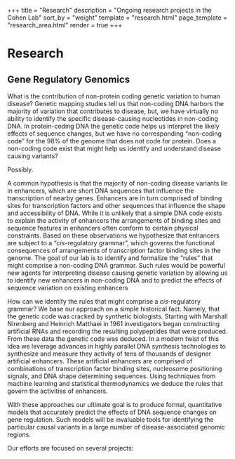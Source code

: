 +++
title = "Research"
description = "Ongoing research projects in the Cohen Lab"
sort_by = "weight"
template = "research.html"
page_template = "research_area.html"
render = true
+++
# Research

## Gene Regulatory Genomics

What is the contribution of non-protein coding genetic variation to human disease? Genetic mapping studies tell us that non-coding DNA harbors the majority of variation that contributes to disease, but, we have virtually no ability to identify the specific disease-causing nucleotides in non-coding DNA. In protein-coding DNA the genetic code helps us interpret the likely effects of sequence changes, but we have no corresponding “non-coding code” for the 98% of the genome that does not code for protein. Does a non-coding code exist that might help us identify and understand disease causing variants?

Possibly.

A common hypothesis is that the majority of non-coding disease variants lie in enhancers, which are short DNA sequences that influence the transcription of nearby genes. Enhancers are in turn comprised of binding sites for transcription factors and other sequences that influence the shape and accessibility of DNA. While it is unlikely that a simple DNA code exists to explain the activity of enhancers the arrangements of binding sites and sequence features in enhancers often conform to certain physical constraints. Based on these observations we hypothesize that enhancers are subject to a “*cis*-regulatory grammar”, which governs the functional consequences of arrangements of transcription factor binding sites in the genome. The goal of our lab is to identify and formalize the “rules” that might comprise a non-coding DNA grammar. Such rules would be powerful new agents for interpreting disease causing genetic variation by allowing us to identify new enhancers in non-coding DNA and to predict the effects of sequence variation on existing enhancers

How can we identify the rules that might comprise a *cis*-regulatory grammar? We base our approach on a simple historical fact. Namely, that the genetic code was cracked by synthetic biologists. Starting with Marshall Nirenberg and Heinrich Matthaei in 1961 investigators began constructing artificial RNAs and recording the resulting polypeptides that were produced.  From these data the genetic code was deduced. In a modern twist of this idea we leverage advances in highly parallel DNA synthesis technologies to synthesize and measure they activity of tens of thousands of designer artificial enhancers. These artificial enhancers are comprised of combinations of transcription factor binding sites, nucleosome positioning signals, and DNA shape determining sequences. Using techniques from machine learning and statistical thermodynamics we deduce the rules that govern the activities of enhancers.

With these approaches our ultimate goal is to produce formal, quantitative models that accurately predict the effects of DNA sequence changes on gene regulation. Such models will be invaluable tools for identifying the particular causal variants in a large number of disease-associated genomic regions.

Our efforts are focused on several projects:

